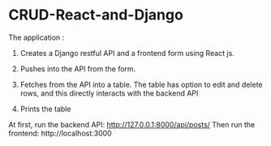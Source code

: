 # CRUD-React-and-Django
The application :
1) Creates a Django restful API and a frontend form using React js.
2) Pushes into the API from the form.
3) Fetches from the API into a table. The table has option to edit and delete rows, and this directly interacts with the backend API

4) Prints the table 

At first, run the backend API: http://127.0.0.1:8000/api/posts/
Then run the frontend: http://localhost:3000
